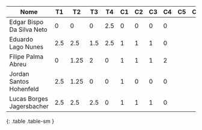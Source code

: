 | Nome                      | T1  | T2   | T3  | T4  | C1 | C2 | C3 | C4 | C5 | C6 | C7 | Total | Conceito |
|---------------------------|-----|------|-----|-----|----|----|----|----|----|----|----|-------|----------|
| Edgar Bispo Da Silva Neto | 0   | 0    | 0   | 2.5 | 0  | 0  | 0  | 0  |    |    |    | 1.0   | RF       |
| Eduardo Lago Nunes        | 2.5 | 2.5  | 1.5 | 2.5 | 1  | 1  | 1  | 0  |    |    |    | 5.4   |          |
| Filipe Palma Abreu        | 0   | 1.25 | 2   | 0   | 1  | 1  | 1  | 2  |    |    |    | 4.3   |          |
| Jordan Santos Hohenfeld   | 2.5 | 1.25 | 0   | 0   | 1  | 0  | 0  | 0  |    |    |    | 2.1   |          |
| Lucas Borges Jagersbacher | 2.5 | 2.5  | 2.5 | 0   | 1  | 1  | 1  | 0  |    |    |    | 4.8   |          |
{: .table .table-sm }
